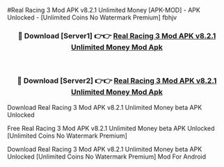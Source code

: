 #Real Racing 3 Mod APK v8.2.1 Unlimited Money [APK-MOD] - APK Unlocked - [Unlimited Coins No Watermark Premium] fbhjv



<div align="center">

<h3>🔴 Download [Server1] 👉👉 <a href="https://momento.my/?title=Real_Racing_3_Mod_APK_v8.2.1_Unlimited_Money">Real Racing 3 Mod APK v8.2.1 Unlimited Money Mod Apk</a></h3><br>

<h3>🔴 Download [Server2] 👉👉 <a href="https://momento.my/?title=Real_Racing_3_Mod_APK_v8.2.1_Unlimited_Money">Real Racing 3 Mod APK v8.2.1 Unlimited Money Mod Apk</a></h3>
</div>



Download Real Racing 3 Mod APK v8.2.1 Unlimited Money beta APK Unlocked

Free Real Racing 3 Mod APK v8.2.1 Unlimited Money beta APK Unlocked [Unlimited Coins No Watermark Premium]

Download Real Racing 3 Mod APK v8.2.1 Unlimited Money beta APK Unlocked [Unlimited Coins No Watermark Premium] Mod For Android
